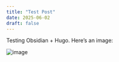 ```yaml
---
title: "Test Post"
date: 2025-06-02
draft: false
---
```


Testing Obsidian + Hugo. Here’s an image:

![image](assets/attachments/cycles.png)

